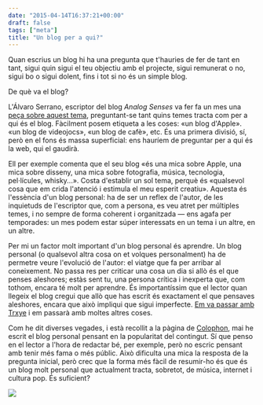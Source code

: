 ```yaml
---
date: "2015-04-14T16:37:21+00:00"
draft: false
tags: ["meta"]
title: "Un blog per a qui?"
---
```

Quan escrius un blog hi ha una pregunta que t'hauries de fer de tant en tant, sigui quin sigui el teu objectiu amb el projecte, sigui remunerat o no, sigui bo o sigui dolent, fins i tot si no és un simple blog.

<!-- more -->

<p class="pQuote">De què va el blog?</p>

L'Álvaro Serrano, escriptor del blog *Analog Senses* va fer fa un mes una [peça sobre aquest tema](http://www.analogsenses.com/2015/03/18/a-website-for-tinkerers/), preguntant-se tant quins temes tracta com per a qui és el blog. Fàcilment posem etiqueta a les coses: «un blog d'Apple». «un blog de videojocs», «un blog de cafè», etc. És una primera divisió, sí, però en el fons és massa superficial: ens hauríem de preguntar per a qui és la web, qui el gaudirà. 

Ell per exemple comenta que el seu blog «és una mica sobre Apple, una mica sobre disseny, una mica sobre fotografia, música, tecnologia, pel·lícules, whisky...». Costa d'establir un sol tema, perquè és «qualsevol cosa que em crida l'atenció i estimula el meu esperit creatiu». Aquesta és l'essència d'un blog personal: ha de ser un reflex de l'autor, de les inquietuds de l'escriptor que, com a persona, es veu atret per múltiples temes, i no sempre de forma coherent i organitzada — ens agafa per temporades: un mes podem estar súper interessats en un tema i un altre, en un altre.

Per mi un factor molt important d'un blog personal és aprendre. Un blog personal (o qualsevol altra cosa on et volques personalment) ha de permetre veure l'evolució de l'autor: el viatge que fa per arribar al coneixement. No passa res per criticar una cosa un dia si allò és el que penses aleshores; estàs sent tu, una persona crítica i inexperta que, com tothom, encara té molt per aprendre. És importantíssim que el lector quan llegeix el blog cregui que allò que has escrit és exactament el que pensaves aleshores, encara que això impliqui que sigui imperfecte. [Em va passar amb Trxye](http://enricllonch.com/post/95104932984/tryxe-de-troye-sivan) i em passarà amb moltes altres coses.

Com he dit diverses vegades, i està recollit a la pàgina de [Colophon](http://enricllonch.com/colophon), mai he escrit el blog personal pensant en la popularitat del contingut. Sí que penso en el lector a l'hora de redactar bé, per exemple, però no escric pensant amb tenir més fama o més públic. Això dificulta una mica la resposta de la pregunta inicial, però crec que la forma més fàcil de resumir-ho és que és un blog molt personal que actualment tracta, sobretot, de música, internet i cultura pop. És suficient?

<img id="splashFade" src="https://farm6.staticflickr.com/5558/14714435846_d7f0ca63c1_h.jpg"/>